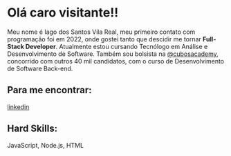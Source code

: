 # Olá caro visitante!!

Meu nome é Iago dos Santos Vila Real, meu primeiro contato com programação foi em 2022, onde gostei tanto que descidir me tornar **Full-Stack Developer**. Atualmente estou cursando Tecnólogo em Análise e Desenvolvimento de Software. 
Também sou bolsista na [@cubosacademy](https://cubos.academy/), concorrido com outros 40 mil candidatos, com o curso de Desenvolvimento de Software Back-end. 

## Para me encontrar:
[linkedin]()


## Hard Skills:
JavaScript, Node.js, HTML
